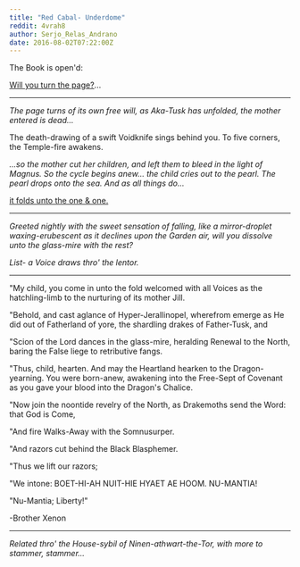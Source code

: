 ```yaml
---
title: "Red Cabal- Underdome"
reddit: 4vrah8
author: Serjo_Relas_Andrano
date: 2016-08-02T07:22:00Z
---
```


The Book is open'd:

[Will you turn the page?](https://www.reddit.com/r/teslore/comments/4vgfam/red_cabal_the_blooddome_revisited/)...

---

*The page turns of its own free will, as Aka-Tusk has unfolded, the mother entered is dead...*

The death-drawing of a swift Voidknife sings behind you. To five corners, the Temple-fire awakens.

*...so the mother cut her children, and left them to bleed in the light of Magnus. So the cycle begins anew... the child cries out to the pearl. The pearl drops onto the sea. And as all things do...*

[it folds unto the one &amp; one.](https://www.youtube.com/watch?v=0abC2ap8_Wk)

---

*Greeted nightly with the sweet sensation of falling, like a mirror-droplet waxing-erubescent as it declines upon the Garden air, will you dissolve unto the glass-mire with the rest?*

*List- a Voice draws thro' the lentor.* 

---

"My child, you come in unto the fold welcomed with all Voices as the hatchling-limb to the nurturing of its mother Jill.

"Behold, and cast aglance of Hyper-Jerallinopel, wherefrom emerge as He did out of Fatherland of yore, the shardling drakes of Father-Tusk, and

"Scion of the Lord dances in the glass-mire, heralding Renewal to the North, baring the False liege to retributive fangs.

"Thus, child, hearten. And may the Heartland hearken to the Dragon-yearning. You were born-anew, awakening into the Free-Sept of Covenant as you gave your blood into the Dragon's Chalice.

"Now join the noontide revelry of the North, as Drakemoths send the Word: that God is Come,

"And fire Walks-Away with the Somnusurper.

"And razors cut behind the Black Blasphemer.

"Thus we lift our razors;

"We intone: BOET-HI-AH NUIT-HIE HYAET AE HOOM. NU-MANTIA!

"Nu-Mantia; Liberty!"

-Brother Xenon

---

*Related thro' the House-sybil of Ninen-athwart-the-Tor, with more to stammer, stammer...*
